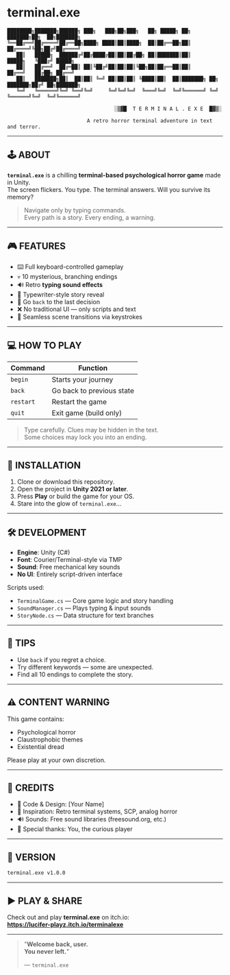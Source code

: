 # terminal.exe

```
████████╗███████╗██████╗ ███╗   ███╗██╗███╗   ██╗ █████╗ ██╗          ███████╗██╗  ██╗███████╗
╚══██╔══╝██╔════╝██╔══██╗████╗ ████║██║████╗  ██║██╔══██╗██║          ██╔════╝╚██╗██╔╝██╔════╝
   ██║   █████╗  ██████╔╝██╔████╔██║██║██╔██╗ ██║███████║██║          █████╗   ╚███╔╝ █████╗
   ██║   ██╔══╝  ██╔═██║ ██║╚██╔╝██║██║██║╚██╗██║██╔══██║██║          ██╔══╝   ██╔██╗ ██╔══╝
   ██║   ███████╗██║  ██║██║ ╚═╝ ██║██║██║ ╚████║██║  ██║███████╗ ██╗ ███████╗██╔╝ ██╗███████╗
   ╚═╝   ╚══════╝╚═╝ ╚══╝╚═╝     ╚═╝╚═╝╚═╝  ╚═══╝╚═╝  ╚═╝╚══════╝ ╚═╝ ╚══════╝╚═╝  ╚═╝╚══════╝

                                   ░▒▓█  T E R M I N A L . E X E  █▓▒░

                          A retro horror terminal adventure in text and terror.
```

---

## 🕹 ABOUT

**`terminal.exe`** is a chilling **terminal-based psychological horror game** made in Unity.  
The screen flickers. You type. The terminal answers. Will you survive its memory?

> Navigate only by typing commands.  
> Every path is a story. Every ending, a warning.

---

## 🎮 FEATURES

- ⌨️ Full keyboard-controlled gameplay  
- 💀 10 mysterious, branching endings  
- 🔊 Retro **typing sound effects**  
- 📜 Typewriter-style story reveal  
- 🔁 Go `back` to the last decision  
- ❌ No traditional UI — only scripts and text  
- 🚪 Seamless scene transitions via keystrokes  

---

## 💻 HOW TO PLAY

| Command     | Function                         |
|-------------|----------------------------------|
| `begin`     | Starts your journey              |
| `back`      | Go back to previous state        |
| `restart`   | Restart the game                 |
| `quit`      | Exit game (build only)           |

> Type carefully. Clues may be hidden in the text.  
> Some choices may lock you into an ending.

---

## 🔧 INSTALLATION

1. Clone or download this repository.  
2. Open the project in **Unity 2021 or later**.  
3. Press **Play** or build the game for your OS.  
4. Stare into the glow of `terminal.exe`...

---

## 🛠 DEVELOPMENT

- **Engine**: Unity (C#)  
- **Font**: Courier/Terminal-style via TMP  
- **Sound**: Free mechanical key sounds  
- **No UI**: Entirely script-driven interface  

Scripts used:  
- `TerminalGame.cs` — Core game logic and story handling  
- `SoundManager.cs` — Plays typing & input sounds  
- `StoryNode.cs` — Data structure for text branches  

---

## 📖 TIPS

- Use `back` if you regret a choice.  
- Try different keywords — some are unexpected.  
- Find all 10 endings to complete the story.

---

## ⚠️ CONTENT WARNING

This game contains:  
- Psychological horror  
- Claustrophobic themes  
- Existential dread  

Please play at your own discretion.

---

## 🧟 CREDITS

- 👾 Code & Design: [Your Name]  
- 💬 Inspiration: Retro terminal systems, SCP, analog horror  
- 🔊 Sounds: Free sound libraries (freesound.org, etc.)  
- 🧠 Special thanks: You, the curious player  

---

## 💾 VERSION

```bash
terminal.exe v1.0.0
```

---

## ▶️ PLAY & SHARE

Check out and play **terminal.exe** on itch.io:  
**https://lucifer-playz.itch.io/terminalexe**

---

> "**Welcome back, user.**  
> **You never left.**"
>
> — `terminal.exe`
